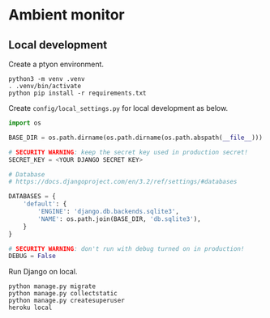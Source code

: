 # Ambient monitor

## Local development

Create a ptyon environment.
```
python3 -m venv .venv
. .venv/bin/activate
python pip install -r requirements.txt
```

Create `config/local_settings.py` for local development as below.
```python
import os

BASE_DIR = os.path.dirname(os.path.dirname(os.path.abspath(__file__)))

# SECURITY WARNING: keep the secret key used in production secret!
SECRET_KEY = <YOUR DJANGO SECRET KEY>

# Database
# https://docs.djangoproject.com/en/3.2/ref/settings/#databases

DATABASES = {
    'default': {
        'ENGINE': 'django.db.backends.sqlite3',
        'NAME': os.path.join(BASE_DIR, 'db.sqlite3'),
    }
}

# SECURITY WARNING: don't run with debug turned on in production!
DEBUG = False
```

Run Django on local.
```
python manage.py migrate
python manage.py collectstatic
python manage.py createsuperuser
heroku local
```
